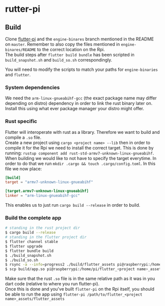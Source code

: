# rutter-pi

## Build
Clone [flutter-pi](https://github.com/ardera/flutter-pi/tree/master) and the `engine-binares` branch mentioned in the README on `master`. Remember to also copy the files mentioned in `engine-binares/README` to the correct location on the Rpi.  
The build steps after `flutter build bundle` has been scripted in `build_snapshot.sh` and `build_so.sh` correspondingly.  

You will need to modify the scripts to match your paths for `engine-binaries` and `flutter`.  

### System dependencies
We need the `arm-linux-gnueabihf-gcc` (the exact package name may differ depending on distro) dependency in order to link the rust binary later on. Install this using what ever package manager your distro might offer. 

### Rust specific
Flutter will interoperate with rust as a library. Therefore we want to build and compile a `.so` file.  
Create a new project using `cargo <project name> --lib`
then in order to compile it for the Rpi we need to install the correct target. This is done by running: `rustup component add rust-std-armv7-unknown-linux-gnueabihf`. 
When building we would like to not have to specify the target everytime. In order to do that we run `mkdir .cargo && touch .cargo/config.toml`. In this file we now place:  
```toml
[build]
target = "armv7-unknown-linux-gnueabihf"

[target.armv7-unknown-linux-gnueabihf]
linker = "arm-linux-gnueabihf-gcc"
```
This enables us to just run `cargo build --release` in order to build.

### Build the complete app
```bash
# standing in the rust project dir
$ cargo build --release
# standing in the flutter project dir
$ flutter channel stable
$ flutter upgrade
$ flutter bundle build
$ ./build_snapshot.sh
$ ./build_so.sh
$ rsync -a --info=progress2 ./build/flutter_assets pi@raspberrypi:/home/pi/flutter_<project name>_assets
$ scp build/app.so pi@raspberrypi:/home/pi/flutter_<project name>_assets/app.so
```
Make sure that the rust `.so` file is in the same relative path as it was in you dart code (relative to where you run flutter-pi).  
Once this is done and you've built `flutter-pi` on the Rpi itself, you should be able to run the app using `flutter-pi /path/to/flutter_<project name>_assets/flutter_assets`

